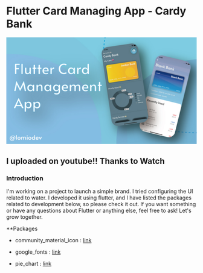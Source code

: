 # Flutter Card Managing App - Cardy Bank

![Introduction](/introduce.jpg)

## I uploaded on youtube!! Thanks to Watch

### Introduction
I'm working on a project to launch a simple brand. I tried configuring the UI related to water. I developed it using flutter, and I have listed the packages related to development below, so please check it out. If you want something or have any questions about Flutter or anything else, feel free to ask! Let's grow together.

**Packages
- community_material_icon : [link](https://pub.dev/packages/community_material_icon)

- google_fonts : [link](https://pub.dev/packages/google_fonts)

- pie_chart : [link](https://pub.dev/packages/pie_chart)